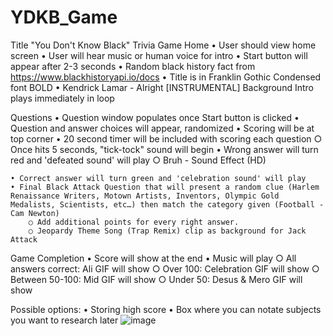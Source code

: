 # YDKB_Game
Title "You Don't Know Black" Trivia Game
Home
	• User should view home screen
	• User will hear music or human voice for intro
	• Start button will appear after 2-3 seconds
	• Random black history fact from https://www.blackhistoryapi.io/docs
	• Title is in Franklin Gothic Condensed font BOLD
	• Kendrick Lamar - Alright [INSTRUMENTAL] Background Intro plays immediately in loop
	
	

Questions
	• Question window populates once Start button is clicked
	• Question and answer choices will appear, randomized
	• Scoring will be at top corner
	• 20 second timer will be included with scoring each question
		○ Once hits 5 seconds, "tick-tock" sound will begin
	• Wrong answer will turn red and 'defeated sound' will play
		○ Bruh - Sound Effect (HD)
		
		
	• Correct answer will turn green and 'celebration sound' will play
	• Final Black Attack Question that will present a random clue (Harlem Renaissance Writers, Motown Artists, Inventors, Olympic Gold Medalists, Scientists, etc…) then match the category given (Football - Cam Newton) 
		○ Add additional points for every right answer.
		○ Jeopardy Theme Song (Trap Remix) clip as background for Jack Attack
		
		

Game Completion
	• Score will show at the end
	• Music will play
		○ All answers correct: Ali GIF will show
		○ Over 100: Celebration GIF will show
		○ Between 50-100: Mid GIF will show
		○ Under 50: Desus & Mero GIF will show

Possible options:
	• Storing high score
	• Box where you can notate subjects you want to research later
![image](https://user-images.githubusercontent.com/103152230/189486233-5c0da42e-22f2-4874-b5eb-dc2a25981131.png)
